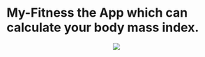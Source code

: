 # My-Fitness the App which can calculate your body mass index.
<p align="center">
  <img src="https://i.postimg.cc/nLT7vMwZ/My-Fitness.png" />
</p>

